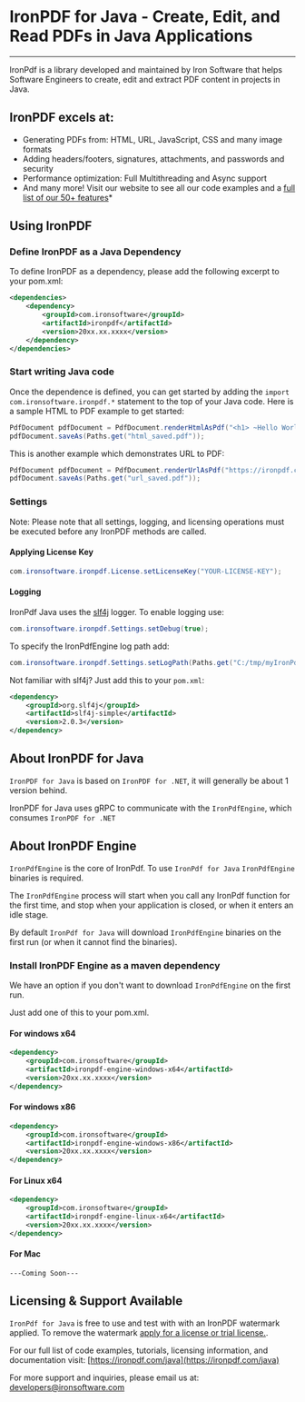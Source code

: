 # IronPDF for Java - Create, Edit, and Read PDFs in Java Applications
___

IronPdf is a library developed and maintained by Iron Software that helps
Software Engineers to create, edit and extract PDF content in projects in Java.

## IronPDF excels at:

- Generating PDFs from: HTML, URL, JavaScript, CSS and many image formats
- Adding headers/footers, signatures, attachments, and passwords and security
- Performance optimization: Full Multithreading and Async support
- And many more! Visit our website to see all our code examples and
  a [full list of our 50+ features](https://ironpdf.com/java/features/?utm_source=nuget&utm_medium=organic&utm_campaign=readme&utm_content=featureslist)*

## Using IronPDF

### Define IronPDF as a Java Dependency

To define IronPDF as a dependency, please add the following excerpt to your pom.xml:

```xml  
<dependencies>
    <dependency>
        <groupId>com.ironsoftware</groupId>
        <artifactId>ironpdf</artifactId>
        <version>20xx.xx.xxxx</version>
    </dependency>
</dependencies>
```
### Start writing Java code

Once the dependence is defined, you can get started by adding the `import com.ironsoftware.ironpdf.*` statement to the top of your Java code. Here is
a sample HTML to PDF example to get started:

```java
PdfDocument pdfDocument = PdfDocument.renderHtmlAsPdf("<h1> ~Hello World~ </h1> Made with IronPDF!");
pdfDocument.saveAs(Paths.get("html_saved.pdf"));
```

This is another example which demonstrates URL to PDF:

```java 
PdfDocument pdfDocument = PdfDocument.renderUrlAsPdf("https://ironpdf.com/java");
pdfDocument.saveAs(Paths.get("url_saved.pdf"));
```

### Settings

Note: Please note that all settings, logging, and licensing operations must be executed before any IronPDF methods are called.

#### Applying License Key

```java 
com.ironsoftware.ironpdf.License.setLicenseKey("YOUR-LICENSE-KEY");
```

#### Logging

IronPdf Java uses the [slf4j](https://www.slf4j.org/) logger. To enable logging use:
```java 
com.ironsoftware.ironpdf.Settings.setDebug(true);
```
To specify the IronPdfEngine log path add:
```java 
com.ironsoftware.ironpdf.Settings.setLogPath(Paths.get("C:/tmp/myIronPdfEngineLog.log"));
```

Not familiar with slf4j? Just add this to your `pom.xml`:
```xml
<dependency>
    <groupId>org.slf4j</groupId>
    <artifactId>slf4j-simple</artifactId>
    <version>2.0.3</version>
</dependency>
```

## About IronPDF for Java

`IronPDF for Java` is based on `IronPDF for .NET`, it will generally be about 1 version behind.

IronPDF for Java uses gRPC to communicate with the `IronPdfEngine`, which consumes `IronPDF for .NET`

## About IronPDF Engine

`IronPdfEngine` is the core of IronPdf. To use `IronPdf for Java` `IronPdfEngine` binaries is required. 

The `IronPdfEngine` process will start when you call any IronPdf function for the first time, and stop when your application is closed, or when it enters an idle stage.

By default `IronPdf for Java` will download `IronPdfEngine` binaries on the first run (or when it cannot find the binaries).

### Install IronPDF Engine as a maven dependency
We have an option if you don't want to download `IronPdfEngine` on the first run. 

Just add one of this to your pom.xml.

#### For windows x64
```xml
<dependency>
    <groupId>com.ironsoftware</groupId>
    <artifactId>ironpdf-engine-windows-x64</artifactId>
    <version>20xx.xx.xxxx</version>
</dependency>
```

#### For windows x86
```xml
<dependency>
    <groupId>com.ironsoftware</groupId>
    <artifactId>ironpdf-engine-windows-x86</artifactId>
    <version>20xx.xx.xxxx</version>
</dependency>
```

#### For Linux x64
```xml
<dependency>
    <groupId>com.ironsoftware</groupId>
    <artifactId>ironpdf-engine-linux-x64</artifactId>
    <version>20xx.xx.xxxx</version>
</dependency>
```

#### For Mac 
```
---Coming Soon---
```


## Licensing & Support Available

`IronPdf for Java` is free to use and test with with an IronPDF watermark applied. To remove the watermark [apply for a license or trial license.](https://ironpdf.com/licensing/).

For our full list of code examples, tutorials, licensing information, and documentation
visit: [https://ironpdf.com/java](https://ironpdf.com/java)

For more support and inquiries, please email us at: developers@ironsoftware.com
